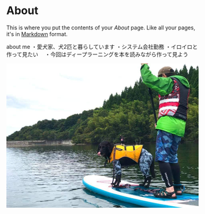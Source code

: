 # About

This is where you put the contents of your *About* page. Like all your pages, it's in [Markdown](https://guides.github.com/features/mastering-markdown/) format.

about me
・愛犬家、犬2匹と暮らしています
・システム会社勤務
・イロイロと作って見たい
　・今回はディープラーニングを本を読みながら作って見よう

![愛犬とSup!](images/IMG_4478.JPG)

